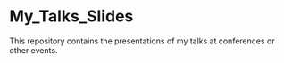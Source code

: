 # My_Talks_Slides
This repository contains the presentations of my talks at conferences or other events.
